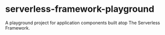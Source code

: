 # serverless-framework-playground
A playground project for application components built atop The Serverless Framework.

